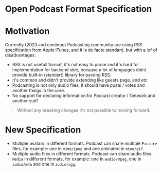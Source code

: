 # Open Podcast Format Specification

# Motivation

Currently (2020 and continue) Podcasting community are using RSS specification from Apple iTunes, and it is de facto standard, but with a lof of disadvantages:

- RSS is not usefull format, it's not easy to parse and it's hard for implementation for backend side, because a lot of languages didnt provide built-in (standart) library for parsing RSS.
- It's common and didn't provide extending like guests page, and etc
- Podcasting is not only audio files, it should have posts / votes and another things in the core.
- No support for declaring information for Podcast creator / Network and another staff

> Without any breaking changes it's not possible to moving forward.

# New Specification

- Multiple avatars in different formats. Podcast can share multiple `Picture` files, for example: one in `mime/jpeg` and one animated in `mime/gif`.
- Multiple audio files in different formats. Podcast can share audio files `Media` in different formats, for example: one in `audio/mpeg`, one in `audio/m4a` and one in `audio/ogg`.
